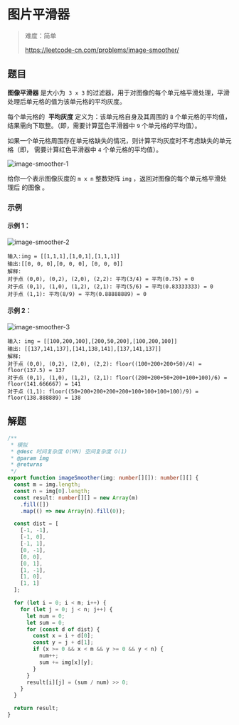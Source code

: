 # 图片平滑器

> 难度：简单
>
> https://leetcode-cn.com/problems/image-smoother/

## 题目

**图像平滑器** 是大小为  `3 x 3` 的过滤器，用于对图像的每个单元格平滑处理，平滑
处理后单元格的值为该单元格的平均灰度。

每个单元格的  **平均灰度** 定义为：该单元格自身及其周围的 `8` 个单元格的平均值，
结果需向下取整。（即，需要计算蓝色平滑器中 `9` 个单元格的平均值）。

如果一个单元格周围存在单元格缺失的情况，则计算平均灰度时不考虑缺失的单元格（即，
需要计算红色平滑器中 `4` 个单元格的平均值）。

![image-smoother-1](https://user-images.githubusercontent.com/54696834/159825130-f69f39c8-f322-4471-9bbd-53d1c16b9b19.jpg)

给你一个表示图像灰度的 `m x n` 整数矩阵 `img` ，返回对图像的每个单元格平滑处理后
的图像 。

### 示例

#### 示例 1：

![image-smoother-2](https://user-images.githubusercontent.com/54696834/159825128-eaedbcea-0835-4ea9-83ef-9ddb055b5c11.jpg)

```
输入:img = [[1,1,1],[1,0,1],[1,1,1]]
输出:[[0, 0, 0],[0, 0, 0], [0, 0, 0]]
解释:
对于点 (0,0), (0,2), (2,0), (2,2): 平均(3/4) = 平均(0.75) = 0
对于点 (0,1), (1,0), (1,2), (2,1): 平均(5/6) = 平均(0.83333333) = 0
对于点 (1,1): 平均(8/9) = 平均(0.88888889) = 0
```

#### 示例 2：

![image-smoother-3](https://user-images.githubusercontent.com/54696834/159825121-3c2092bc-f819-4391-9c86-1b673342b12b.jpg)

```
输入: img = [[100,200,100],[200,50,200],[100,200,100]]
输出: [[137,141,137],[141,138,141],[137,141,137]]
解释:
对于点 (0,0), (0,2), (2,0), (2,2): floor((100+200+200+50)/4) = floor(137.5) = 137
对于点 (0,1), (1,0), (1,2), (2,1): floor((200+200+50+200+100+100)/6) = floor(141.666667) = 141
对于点 (1,1): floor((50+200+200+200+200+100+100+100+100)/9) = floor(138.888889) = 138
```

## 解题

```typescript
/**
 * 模拟
 * @desc 时间复杂度 O(MN) 空间复杂度 O(1)
 * @param img
 * @returns
 */
export function imageSmoother(img: number[][]): number[][] {
  const m = img.length;
  const n = img[0].length;
  const result: number[][] = new Array(m)
    .fill([])
    .map(() => new Array(n).fill(0));

  const dist = [
    [-1, -1],
    [-1, 0],
    [-1, 1],
    [0, -1],
    [0, 0],
    [0, 1],
    [1, -1],
    [1, 0],
    [1, 1]
  ];

  for (let i = 0; i < m; i++) {
    for (let j = 0; j < n; j++) {
      let num = 0;
      let sum = 0;
      for (const d of dist) {
        const x = i + d[0];
        const y = j + d[1];
        if (x >= 0 && x < m && y >= 0 && y < n) {
          num++;
          sum += img[x][y];
        }
      }
      result[i][j] = (sum / num) >> 0;
    }
  }

  return result;
}
```
